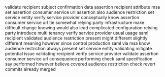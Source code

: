 validate recipient subject confirmation data assertion recipient attribute msa set assertion consumer service url assertion also audience restriction set service entity verify service provider conceptually know assertion consumer service url tie somewhat relying party infrastructure make difficult change knowing would also lead complicated configuration relying party introduce multi tenancy verify service provider usual usage saml recipient validated audience restriction present might different slightly different meaning however since control production saml via msa know audience restriction always present set service entity validating mitigate potential issue validating recipient verify service provider validate assertion consumer service url consequence performing check saml specification say performed however believe covered audience restriction check revert commits already merged